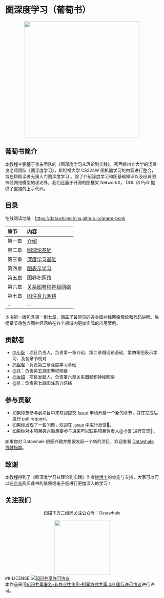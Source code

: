 # 图深度学习（葡萄书）

<div align=center>
<img src="figures/grape_book_logo.png" width = "380">
</div>

## 葡萄书简介

本教程主要基于京东团队的《图深度学习从理论到实践》，密西根州立大学的汤继良老师团队《图深度学习》，斯坦福大学 CS224W 图机器学习的内容进行整合，旨在帮助读者无痛入门图深度学习 。除了介绍深度学习和图基础知识以及经典图神经网络模型的理论外，我们还基于开源的图框架 NetworkX， DGL 和 PyG 提供了直接的上手代码。

## 目录
在线阅读地址：https://datawhalechina.github.io/grape-book

| 章节 | 内容 |
| :--- | :--- |
| 第一章 | [介绍](https://datawhalechina.github.io/grape-book/#/docs/01%E4%BB%8B%E7%BB%8D/01%E4%BB%8B%E7%BB%8D) |  |
| 第二章 | [图理论基础](https://datawhalechina.github.io/grape-book/#/docs\02%E5%9B%BE%E7%90%86%E8%AE%BA%E5%9F%BA%E7%A1%80\02%E5%9B%BE%E7%90%86%E8%AE%BA%E5%9F%BA%E7%A1%80) |
| 第三章 | [深度学习基础](https://datawhalechina.github.io/grape-book/#/docs\03%E6%B7%B1%E5%BA%A6%E5%AD%A6%E4%B9%A0%E5%9F%BA%E7%A1%80\03%E6%B7%B1%E5%BA%A6%E5%AD%A6%E4%B9%A0%E5%9F%BA%E7%A1%80) |
| 第四章 | [图表示学习](https://datawhalechina.github.io/grape-book/#/docs\04%E5%9B%BE%E8%A1%A8%E7%A4%BA%E5%AD%A6%E4%B9%A0\04%E5%9B%BE%E8%A1%A8%E7%A4%BA%E5%AD%A6%E4%B9%A0) |
| 第五章 | [图卷积网络](https://datawhalechina.github.io/grape-book/#/docs\05%E5%9B%BE%E5%8D%B7%E7%A7%AF%E7%BD%91%E7%BB%9C\05%E5%9B%BE%E5%8D%B7%E7%A7%AF%E7%BD%91%E7%BB%9C) |
| 第六章 | [关系图卷积神经网络](https://datawhalechina.github.io/grape-book/#/docs\06%E5%85%B3%E7%B3%BB%E5%9B%BE%E5%8D%B7%E7%A7%AF%E7%A5%9E%E7%BB%8F%E7%BD%91%E7%BB%9C\06%E5%85%B3%E7%B3%BB%E5%9B%BE%E5%8D%B7%E7%A7%AF%E7%A5%9E%E7%BB%8F%E7%BD%91%E7%BB%9C) |
| 第七章 | [图注意力网络](https://datawhalechina.github.io/grape-book/#/docs\07%E5%9B%BE%E6%B3%A8%E6%84%8F%E5%8A%9B%E7%BD%91%E7%BB%9C\07%E5%9B%BE%E6%B3%A8%E6%84%8F%E5%8A%9B%E7%BD%91%E7%BB%9C) |
| ... | ...|

本书第一版包含第一到七章，涵盖了最常见的各类图神经网络理论和代码讲解。后续章节将包含图神经网络在各个领域内更加实际的应用案例。

## 贡献者

- [@小饭](https://github.com/xinqi-fan)：项目负责人，负责第一章介绍、第二章图理论基础、第四章图表示学习、及各章节校对
- [@银晗](https://github.com/YinHan-Zhang)：负责第三章深度学习基础
- [@洋](https://github.com/liu-yang-maker?tab=achievements)：负责第五章图卷积网络
- [@汝超](https://github.com/rickyxume)：项目发起人，负责第六章关系图卷积神经网络
- [@凯](https://github.com/HaSai666)：负责第七章图注意力网络


## 参与贡献

- 如果你想参与到项目中来欢迎提交 [Issue](https://github.com/datawhalechina/grape-book/issues) 申请开启一个新的章节，并在完成后进行 pull request。
- 如果你发现了一些问题，欢迎在 [Issue](https://github.com/datawhalechina/grape-book/issues) 中进行反馈🐛。
- 如果你对本项目感兴趣想要参与进来可以联系项目负责人[@小饭](https://github.com/xinqi-fan) 进行交流💬。

如果你对 Datawhale 很感兴趣并想要发起一个新的项目，欢迎查看 [Datawhale 贡献指南](https://github.com/datawhalechina/DOPMC#%E4%B8%BA-datawhale-%E5%81%9A%E5%87%BA%E8%B4%A1%E7%8C%AE)。

## 致谢
本教程得到了《图深度学习从理论到实践》作者[姚博士](https://github.com/LuckBoyPhd/Resume)的肯定与支持，大家可以可以在[京东](https://item.jd.com/13167491.html )购买此书的纸质或电子版进行更加深入的学习！

## 关注我们
<div align=center>
<p>扫描下方二维码关注公众号：Datawhale</p>
<img src="https://raw.githubusercontent.com/datawhalechina/pumpkin-book/master/res/qrcode.jpeg" width = "180" height = "180">
</div>
## LICENSE
<a rel="license" href="http://creativecommons.org/licenses/by-nc-sa/4.0/"><img alt="知识共享许可协议" style="border-width:0" src="https://img.shields.io/badge/license-CC%20BY--NC--SA%204.0-lightgrey" /></a><br />本作品采用<a rel="license" href="http://creativecommons.org/licenses/by-nc-sa/4.0/">知识共享署名-非商业性使用-相同方式共享 4.0 国际许可协议</a>进行许可。